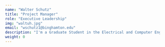 ```yaml
---
name: "Walter Schutz"
title: "Project Manager"
role: "Executive Leadership"
img: "waltuh.jpg"
email: "wschutz1@binghamton.edu"
description: "I'm a Graduate Student in the Electrical and Computer Engineering 4+1 program. I've been competing in WCRL since my freshman year, and my favorite part is watching bots get destroyed! "
weight: 0
---
```

